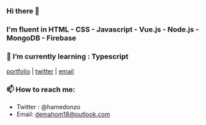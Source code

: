 ### Hi there 👋

### I'm fluent in HTML - CSS - Javascript - Vue.js - Node.js - MongoDB - Firebase

### 🌱 I’m currently learning :  Typescript

[portfolio](https://momodonzo.dev) | [twitter](https://twitter.com/hamedonzo) | [email](demahom18@outlook.com)




### 📫 How to reach me:
 - Twitter : @hamedonzo
 - Email: demahom18@outlook.com



<!--
**demahom18/demahom18** is a ✨ _special_ ✨ repository because its `README.md` (this file) appears on your GitHub profile.

Here are some ideas to get you started:

- 🔭 I’m currently working on ...
- 🌱 I’m currently learning ...
- 👯 I’m looking to collaborate on ...
- 🤔 I’m looking for help with ...
- 💬 Ask me about ...
- 📫 How to reach me: ...
- 😄 Pronouns: ...
- ⚡ Fun fact: ...
-->

